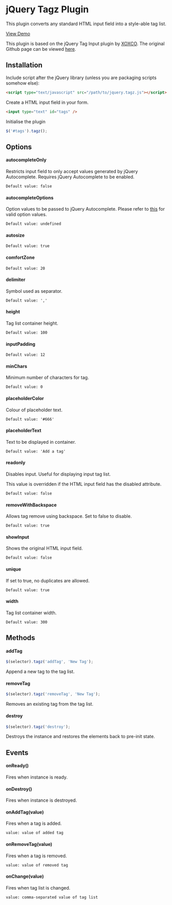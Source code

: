 # jQuery Tagz Plugin

This plugin converts any standard HTML input field into a style-able tag list.

[View Demo](http://dnasir.com/github/jquery.tagz/demo.html)

This plugin is based on the jQuery Tag Input plugin by [XOXCO](http://xoxco.com). The original Github page can be viewed [here](https://github.com/xoxco/jQuery-Tags-Input).

## Installation

Include script after the jQuery library (unless you are packaging scripts somehow else):

```html
<script type="text/javascript" src="/path/to/jquery.tagz.js"></script>
```

Create a HTML input field in your form.

```html
<input type="text" id="tags" />
```

Initialise the plugin

```javascript
$('#tags').tagz();
```

## Options

#### autocompleteOnly

Restricts input field to only accept values generated by jQuery Autocomplete. Requires jQuery Autocomplete to be enabled.

    Default value: false

#### autocompleteOptions

Option values to be passed to jQuery Autocomplete. Please refer to [this](http://api.jqueryui.com/autocomplete/) for valid option values.

    Default value: undefined

#### autosize

    Default value: true

#### comfortZone

    Default value: 20

#### delimiter

Symbol used as separator.

    Default value: ','

#### height

Tag list container height.

    Default value: 100

#### inputPadding

    Default value: 12

#### minChars

Minimum number of characters for tag.

    Default value: 0

#### placeholderColor

Colour of placeholder text.

    Default value: '#666'

#### placeholderText

Text to be displayed in container.

    Default value: 'Add a tag'

#### readonly

Disables input. Useful for displaying input tag list.

This value is overridden if the HTML input field has the disabled attribute.

    Default value: false

#### removeWithBackspace

Allows tag remove using backspace. Set to false to disable.

    Default value: true

#### showInput

Shows the original HTML input field.

    Default value: false

#### unique

If set to true, no duplicates are allowed.

    Default value: true

#### width

Tag list container width.

    Default value: 300

## Methods

#### addTag

```javascript
$(selector).tagz('addTag', 'New Tag');
````

Append a new tag to the tag list.

#### removeTag

```javascript
$(selector).tagz('removeTag', 'New Tag');
````

Removes an existing tag from the tag list.

#### destroy

```javascript
$(selector).tagz('destroy');
````

Destroys the instance and restores the elements back to pre-init state.

## Events

#### onReady()

Fires when instance is ready.

#### onDestroy()

Fires when instance is destroyed.

#### onAddTag(value)

Fires when a tag is added.

    value: value of added tag

#### onRemoveTag(value)

Fires when a tag is removed.

    value: value of removed tag

#### onChange(value)

Fires when tag list is changed.

    value: comma-separated value of tag list
